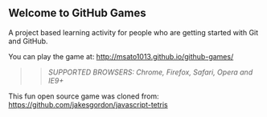 ## Welcome to GitHub Games

A project based learning activity for people who are getting started with Git and GitHub.

You can play the game at: http://msato1013.github.io/github-games/

>> _*SUPPORTED BROWSERS*: Chrome, Firefox, Safari, Opera and IE9+_

This fun open source game was cloned from: https://github.com/jakesgordon/javascript-tetris
